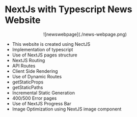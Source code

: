 # NextJs with Typescript News Website

<p align="center">
     ![newswebpage](./news-webpage.png)
</p>

- This website is created using NectJS
- Implementation of typescript
- Use of NextJS pages structure
- NextJS Routing
- API Routes
- Client Side Rendering
- Use of Dynamic Routes
- getStaticProps
- getStaticPaths
- Incremental Static Generation
- 400/500 Error pages
- Use of NextJS Progress Bar
- Image Optimization using NextJS image component
